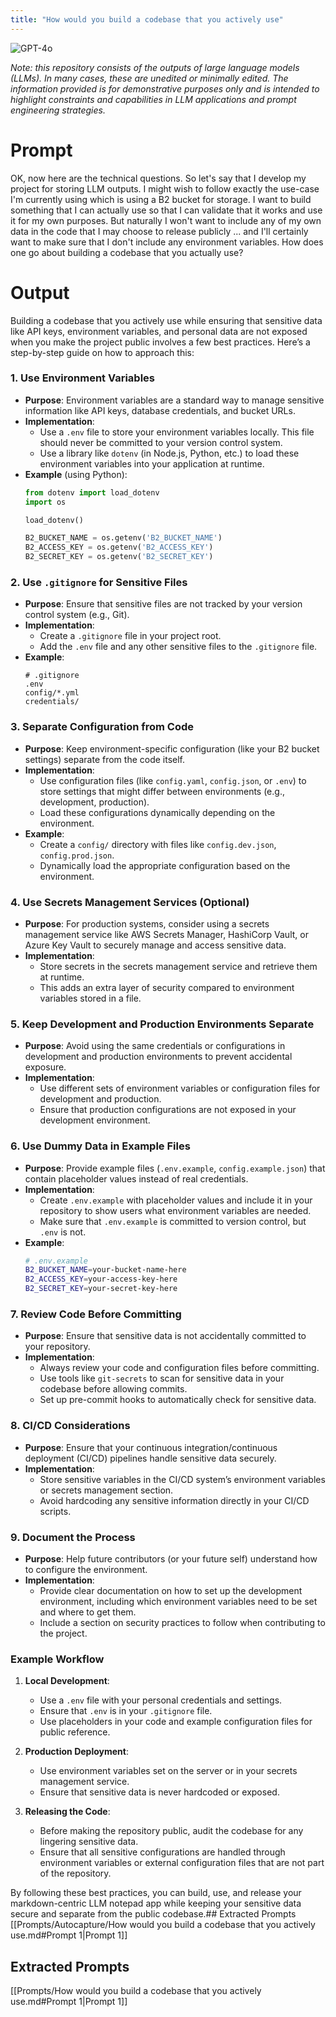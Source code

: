 ```yaml
---
title: "How would you build a codebase that you actively use"
---
```

![GPT-4o](https://img.shields.io/badge/GPT--4o-3333FF?style=for-the-badge&logo=openai&logoColor=white)



*Note: this repository consists of the outputs of large language models (LLMs). In many cases, these are unedited or minimally edited. The information provided is for demonstrative purposes only and is intended to highlight constraints and capabilities in LLM applications and prompt engineering strategies.*


# Prompt
OK, now here are the technical questions. So let's say that I develop my project for storing LLM outputs. I might wish to follow exactly the use-case I'm currently using which is using a B2 bucket for storage. I want to build something that I can actually use so that I can validate that it works and use it for my own purposes. But naturally I won't want to include any of my own data in the code that I may choose to release publicly ... and I'll certainly want to make sure that I don't include any environment variables. How does one go about building a codebase that you actually use?

# Output

Building a codebase that you actively use while ensuring that sensitive data like API keys, environment variables, and personal data are not exposed when you make the project public involves a few best practices. Here’s a step-by-step guide on how to approach this:

### **1. Use Environment Variables**
   - **Purpose**: Environment variables are a standard way to manage sensitive information like API keys, database credentials, and bucket URLs.
   - **Implementation**:
     - Use a `.env` file to store your environment variables locally. This file should never be committed to your version control system.
     - Use a library like `dotenv` (in Node.js, Python, etc.) to load these environment variables into your application at runtime.
   - **Example** (using Python):
     ```python
     from dotenv import load_dotenv
     import os

     load_dotenv()

     B2_BUCKET_NAME = os.getenv('B2_BUCKET_NAME')
     B2_ACCESS_KEY = os.getenv('B2_ACCESS_KEY')
     B2_SECRET_KEY = os.getenv('B2_SECRET_KEY')
     ```

### **2. Use `.gitignore` for Sensitive Files**
   - **Purpose**: Ensure that sensitive files are not tracked by your version control system (e.g., Git).
   - **Implementation**:
     - Create a `.gitignore` file in your project root.
     - Add the `.env` file and any other sensitive files to the `.gitignore` file.
   - **Example**:
     ```
     # .gitignore
     .env
     config/*.yml
     credentials/
     ```

### **3. Separate Configuration from Code**
   - **Purpose**: Keep environment-specific configuration (like your B2 bucket settings) separate from the code itself.
   - **Implementation**:
     - Use configuration files (like `config.yaml`, `config.json`, or `.env`) to store settings that might differ between environments (e.g., development, production).
     - Load these configurations dynamically depending on the environment.
   - **Example**:
     - Create a `config/` directory with files like `config.dev.json`, `config.prod.json`.
     - Dynamically load the appropriate configuration based on the environment.

### **4. Use Secrets Management Services (Optional)**
   - **Purpose**: For production systems, consider using a secrets management service like AWS Secrets Manager, HashiCorp Vault, or Azure Key Vault to securely manage and access sensitive data.
   - **Implementation**:
     - Store secrets in the secrets management service and retrieve them at runtime.
     - This adds an extra layer of security compared to environment variables stored in a file.

### **5. Keep Development and Production Environments Separate**
   - **Purpose**: Avoid using the same credentials or configurations in development and production environments to prevent accidental exposure.
   - **Implementation**:
     - Use different sets of environment variables or configuration files for development and production.
     - Ensure that production configurations are not exposed in your development environment.

### **6. Use Dummy Data in Example Files**
   - **Purpose**: Provide example files (`.env.example`, `config.example.json`) that contain placeholder values instead of real credentials.
   - **Implementation**:
     - Create `.env.example` with placeholder values and include it in your repository to show users what environment variables are needed.
     - Make sure that `.env.example` is committed to version control, but `.env` is not.
   - **Example**:
     ```bash
     # .env.example
     B2_BUCKET_NAME=your-bucket-name-here
     B2_ACCESS_KEY=your-access-key-here
     B2_SECRET_KEY=your-secret-key-here
     ```

### **7. Review Code Before Committing**
   - **Purpose**: Ensure that sensitive data is not accidentally committed to your repository.
   - **Implementation**:
     - Always review your code and configuration files before committing.
     - Use tools like `git-secrets` to scan for sensitive data in your codebase before allowing commits.
     - Set up pre-commit hooks to automatically check for sensitive data.

### **8. CI/CD Considerations**
   - **Purpose**: Ensure that your continuous integration/continuous deployment (CI/CD) pipelines handle sensitive data securely.
   - **Implementation**:
     - Store sensitive variables in the CI/CD system’s environment variables or secrets management section.
     - Avoid hardcoding any sensitive information directly in your CI/CD scripts.

### **9. Document the Process**
   - **Purpose**: Help future contributors (or your future self) understand how to configure the environment.
   - **Implementation**:
     - Provide clear documentation on how to set up the development environment, including which environment variables need to be set and where to get them.
     - Include a section on security practices to follow when contributing to the project.

### **Example Workflow**
1. **Local Development**:
   - Use a `.env` file with your personal credentials and settings.
   - Ensure that `.env` is in your `.gitignore` file.
   - Use placeholders in your code and example configuration files for public reference.

2. **Production Deployment**:
   - Use environment variables set on the server or in your secrets management service.
   - Ensure that sensitive data is never hardcoded or exposed.

3. **Releasing the Code**:
   - Before making the repository public, audit the codebase for any lingering sensitive data.
   - Ensure that all sensitive configurations are handled through environment variables or external configuration files that are not part of the repository.

By following these best practices, you can build, use, and release your markdown-centric LLM notepad app while keeping your sensitive data secure and separate from the public codebase.## Extracted Prompts
[[Prompts/Autocapture/How would you build a codebase that you actively use.md#Prompt 1|Prompt 1]]





## Extracted Prompts
[[Prompts/How would you build a codebase that you actively use.md#Prompt 1|Prompt 1]]
